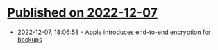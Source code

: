 # [Published on 2022-12-07](index.md)

* [2022-12-07, 18:06:58](https://news.ycombinator.com/item?id=33897793) - [Apple introduces end-to-end encryption for backups](https://support.apple.com/en-us/HT202303#advanced)

